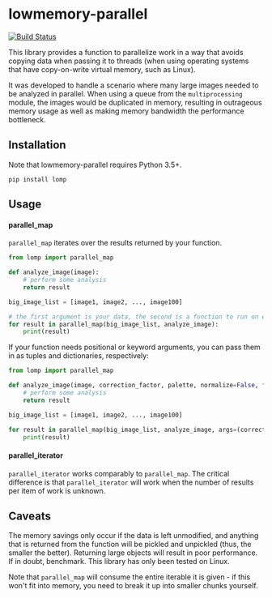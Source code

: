 # lowmemory-parallel

[![Build Status](https://travis-ci.org/jimrybarski/lowmem-parallel.svg?branch=master)](https://travis-ci.org/jimrybarski/lowmem-parallel)

This library provides a function to parallelize work in a way that avoids copying data when passing it to threads (when
using operating systems that have copy-on-write virtual memory, such as Linux).

It was developed to handle a scenario where many large images needed to be analyzed in parallel. When using a queue
from the `multiprocessing` module, the images would be duplicated in memory, resulting in outrageous memory usage as
well as making memory bandwidth the performance bottleneck.

## Installation

Note that lowmemory-parallel requires Python 3.5+.

`pip install lomp`

## Usage

#### parallel_map

`parallel_map` iterates over the results returned by your function.

```python
from lomp import parallel_map

def analyze_image(image):
    # perform some analysis
    return result

big_image_list = [image1, image2, ..., image100]

# the first argument is your data, the second is a function to run on each item
for result in parallel_map(big_image_list, analyze_image):
    print(result)
```

If your function needs positional or keyword arguments, you can pass them in as tuples and dictionaries, respectively:

```python
from lomp import parallel_map

def analyze_image(image, correction_factor, palette, normalize=False, find_kittens=False):
    # perform some analysis
    return result

big_image_list = [image1, image2, ..., image100]

for result in parallel_map(big_image_list, analyze_image, args=(correction_factor, palette), kwargs={'find_kittens': True):
    print(result)
```

#### parallel_iterator

`parallel_iterator` works comparably to `parallel_map`. The critical difference is that `parallel_iterator` will work
when the number of results per item of work is unknown.

## Caveats

The memory savings only occur if the data is left unmodified, and anything that is returned from the function will be
pickled and unpickled (thus, the smaller the better). Returning large objects will result in poor performance.
If in doubt, benchmark. This library has only been tested on Linux.

Note that `parallel_map` will consume the entire iterable it is given - if this won't fit into memory, you need to
break it up into smaller chunks yourself.
